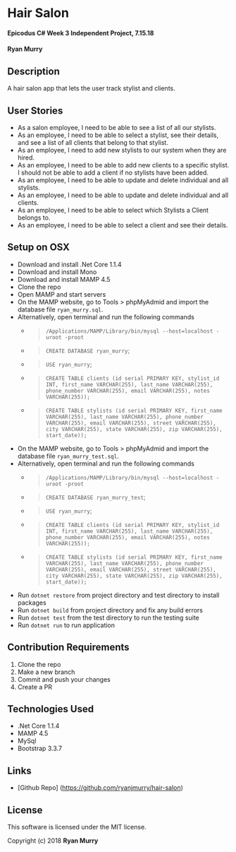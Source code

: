 # Hair Salon

#### Epicodus C# Week 3 Independent Project, 7.15.18

#### Ryan Murry

## Description

A hair salon app that lets the user track stylist and clients.

## User Stories

* As a salon employee, I need to be able to see a list of all our stylists.
* As an employee, I need to be able to select a stylist, see their details, and see a list of all clients that belong to that stylist.
* As an employee, I need to add new stylists to our system when they are hired.
* As an employee, I need to be able to add new clients to a specific stylist. I should not be able to add a client if no stylists have been added.
* As an employee, I need to be able to update and delete individual and all stylists.
* As an employee, I need to be able to update and delete individual and all clients.
* As an employee, I need to be able to select which Stylists a Client belongs to.
* As an employee, I need to be able to select a client and see their details.

## Setup on OSX
* Download and install .Net Core 1.1.4
* Download and install Mono
* Download and install MAMP 4.5
* Clone the repo
* Open MAMP and start servers
* On the MAMP website, go to Tools > phpMyAdmid and import the database file `ryan_murry.sql`.
* Alternatively, open terminal and run the following commands
    * > `/Applications/MAMP/Library/bin/mysql --host=localhost -uroot -proot`
    * > `CREATE DATABASE ryan_murry`;
    * > `USE ryan_murry`;
    * > `CREATE TABLE clients (id serial PRIMARY KEY, stylist_id INT, first_name VARCHAR(255), last_name VARCHAR(255), phone_number VARCHAR(255), email VARCHAR(255), notes VARCHAR(255));`
    * > `CREATE TABLE stylists (id serial PRIMARY KEY, first_name VARCHAR(255), last_name VARCHAR(255), phone_number VARCHAR(255), email VARCHAR(255), street VARCHAR(255), city VARCHAR(255), state VARCHAR(255), zip VARCHAR(255), start_date));`
* On the MAMP website, go to Tools > phpMyAdmid and import the database file `ryan_murry_test.sql`.
* Alternatively, open terminal and run the following commands
    * > `/Applications/MAMP/Library/bin/mysql --host=localhost -uroot -proot`
    * > `CREATE DATABASE ryan_murry_test`;
    * > `USE ryan_murry`;
    * > `CREATE TABLE clients (id serial PRIMARY KEY, stylist_id INT, first_name VARCHAR(255), last_name VARCHAR(255), phone_number VARCHAR(255), email VARCHAR(255), notes VARCHAR(255));`
    * > `CREATE TABLE stylists (id serial PRIMARY KEY, first_name VARCHAR(255), last_name VARCHAR(255), phone_number VARCHAR(255), email VARCHAR(255), street VARCHAR(255), city VARCHAR(255), state VARCHAR(255), zip VARCHAR(255), start_date));`
* Run `dotnet restore` from project directory and test directory to install packages
* Run `dotnet build` from project directory and fix any build errors
* Run `dotnet test` from the test directory to run the testing suite
* Run `dotnet run` to run application

## Contribution Requirements

1. Clone the repo
1. Make a new branch
1. Commit and push your changes
1. Create a PR

## Technologies Used

* .Net Core 1.1.4
* MAMP 4.5
* MySql
* Bootstrap 3.3.7

## Links

* [Github Repo] (https://github.com/ryanjmurry/hair-salon)

## License

This software is licensed under the MIT license.

Copyright (c) 2018 **Ryan Murry**
